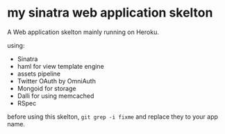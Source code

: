 # my sinatra web application skelton

A Web application skelton mainly running on Heroku.

using:

* Sinatra
* haml for view template engine
* assets pipeline
* Twitter OAuth by OmniAuth
* Mongoid for storage
* Dalli for using memcached
* RSpec

before using this skelton, ```git grep -i fixme``` and replace they to your app name.
